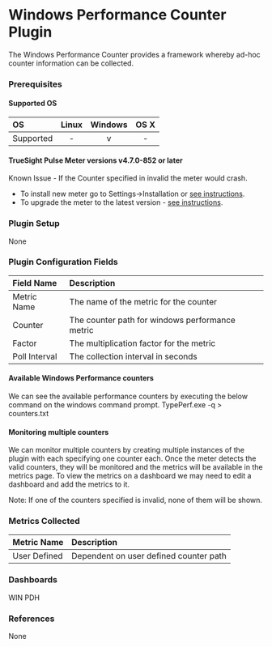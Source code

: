 # Windows Performance Counter Plugin

The Windows Performance Counter provides a framework whereby ad-hoc counter information can be collected.

### Prerequisites

#### Supported OS

|     OS    | Linux | Windows | OS X |
|:----------|:-----:|:-------:|:----:|
| Supported |   -   |    v    |  -   |

#### TrueSight Pulse Meter versions v4.7.0-852 or later
Known Issue - If the Counter specified in invalid the meter would crash.

- To install new meter go to Settings->Installation or [see instructions](https://help.truesight.bmc.com/hc/en-us/sections/200634331-Installation).
- To upgrade the meter to the latest version - [see instructions](https://help.truesight.bmc.com/hc/en-us/articles/201573102-Upgrading-the-Boundary-Meter).

### Plugin Setup

None

### Plugin Configuration Fields

|Field Name        |Description                                                         |
|:-----------------|:-------------------------------------------------------------------|
|Metric Name       |The name of the metric for the counter                              |
|Counter           |The counter path for windows performance metric                     |
|Factor            |The multiplication factor for the metric                            |
|Poll Interval     |The collection interval in seconds                                  |


#### Available Windows Performance counters
We can see the available performance counters by executing the below command on the windows command prompt.
TypePerf.exe -q > counters.txt


#### Monitoring multiple counters

We can monitor multiple counters by creating multiple instances of the plugin with each specifying one counter each. Once the meter detects the valid counters, they will be monitored and the metrics will be available in the metrics page. To view the metrics on a dashboard we may need to edit a dashboard and add the metrics to it.

Note: If one of the counters specified is invalid, none of them will be shown.

### Metrics Collected

|Metric Name             |Description                                                   |
|:-----------------------|:-------------------------------------------------------------|
|User Defined            |Dependent on user defined counter path                        |

### Dashboards

WIN PDH

### References

None
